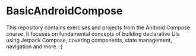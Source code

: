 # BasicAndroidCompose
This repository contains exercises and projects from the Android Compose course. It focuses on fundamental concepts of building declarative UIs using Jetpack Compose, covering components, state management, navigation and more.    :)
